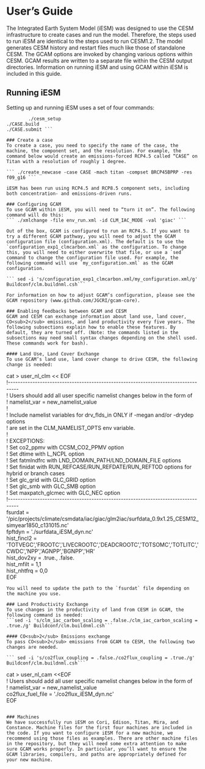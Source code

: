# User’s Guide

The Integrated Earth System Model (iESM) was designed to use the CESM infrastructure to create cases and run the model. Therefore, the steps used to run iESM are identical to the steps used to run CESM1.2. The model generates CESM history and restart files much like those of standalone CESM. The GCAM options are invoked by changing various options within CESM. GCAM results are written to a separate file within the CESM output directories. Information on running iESM and using GCAM within iESM is included in this guide.

## Running iESM

Setting up and running iESM uses a set of four commands:
``` 	./create_newcase
     	./cesm_setup
./CASE.build
./CASE.submit ```

### Create a case
To create a case, you need to specify the name of the case, the machine, the component set, and the resolution. For example, the command below would create an emissions-forced RCP4.5 called “CASE” on Titan with a resolution of roughly 1 degree.

``` ./create_newcase -case CASE -mach titan -compset BRCP45BPRP -res f09_g16 ```

iESM has been run using RCP4.5 and RCP8.5 component sets, including both concentration- and emissions-driven runs. 

### Configuring GCAM
To use GCAM within iESM, you will need to “turn it on”. The following command will do this:
``` ./xmlchange -file env_run.xml -id CLM_IAC_MODE -val 'giac' ```

Out of the box, GCAM is configured to run an RCP4.5. If you want to try a different GCAM pathway, you will need to adjust the GCAM configuration file (configuration.xml). The default is to use the `configuration_exp1_clmcarbon.xml` as the configuration. To change this, you will need to either overwrite that file, or use a `sed` command to change the configuration file used. For example, the following command will use `my_configuration.xml` as the GCAM configuration.

``` sed -i 's/configuration_exp1_clmcarbon.xml/my_configuration.xml/g' Buildconf/clm.buildnml.csh``` 

For information on how to adjust GCAM’s configuration, please see the GCAM repository (www.github.com/JGCRI/gcam-core). 

### Enabling feedbacks between GCAM and CESM
GCAM and CESM can exchange information about land use, land cover, CO<sub>2</sub> emissions, and land productivity every five years. The following subsections explain how to enable these features. By default, they are turned off. (Note: the commands listed in the subsections may need small syntax changes depending on the shell used. These commands work for bash).

#### Land Use, Land Cover Exchange
To use GCAM’s land use, land cover change to drive CESM, the following change is needed: 

```
cat > user_nl_clm << EOF                                                                                                                         
!----------------------------------------------------------------------------------                                                              
! Users should add all user specific namelist changes below in the form of                                                                       
! namelist_var = new_namelist_value                                                                                                              
!                                                                                                                                                
! Include namelist variables for drv_flds_in ONLY if -megan and/or -drydep options                                                               
! are set in the CLM_NAMELIST_OPTS env variable.                                                                                                 
!                                                                                                                                                
! EXCEPTIONS:                                                                                                                                    
! Set co2_ppmv           with CCSM_CO2_PPMV                      option                                                                          
! Set dtime              with L_NCPL                             option                                                                          
! Set fatmlndfrc         with LND_DOMAIN_PATH/LND_DOMAIN_FILE    options                                                                         
! Set finidat            with RUN_REFCASE/RUN_REFDATE/RUN_REFTOD options for hybrid or branch cases                                              
! Set glc_grid           with GLC_GRID                           option                                                                          
! Set glc_smb            with GLC_SMB                            option                                                                          
! Set maxpatch_glcmec    with GLC_NEC                            option                                                                          
!----------------------------------------------------------------------------------                                                              
  fsurdat     =  '/pic/projects/climate/csmdata/iac/giac/glm2iac/surfdata_0.9x1.25_CESM12_simyear1850_c131015.nc'                                
  fpftdyn     = './surfdata_iESM_dyn.nc'                                                                                                         
  hist_fincl2 = 'TOTVEGC','FROOTC','LIVECROOTC','DEADCROOTC','TOTSOMC','TOTLITC','CWDC','NPP','AGNPP','BGNPP','HR'                               
  hist_dov2xy = .true., .false.                                                                                                                  
  hist_mfilt  = 1,1                                                                                                                              
  hist_nhtfrq = 0,0                                                                                                                              
EOF  
```           
You will need to update the path to the `fsurdat` file depending on the machine you use.

### Land Productivity Exchange
To use changes in the productivity of land from CESM in GCAM, the following command is needed: 
```sed -i 's/clm_iac_carbon_scaling = .false./clm_iac_carbon_scaling = .true./g' Buildconf/clm.buildnml.csh```

#### CO<sub>2</sub> Emissions exchange
To pass CO<sub>2</sub> emissions from GCAM to CESM, the following two changes are needed. 

``` sed -i 's/co2flux_coupling = .false./co2flux_coupling = .true./g' Buildconf/clm.buildnml.csh```

```                                                                                                                                 
cat > user_nl_cam <<EOF                                                                                                                          
! Users should add all user specific namelist changes below in the form of                                                                       
! namelist_var = new_namelist_value                                                                                                              
  co2flux_fuel_file = './co2flux_iESM_dyn.nc'                                                                                                    
EOF                                                                                                                                              
```

### Machines
We have successfully run iESM on Cori, Edison, Titan, Mira, and Constance. Machine files for the first four machines are included in the code. If you want to configure iESM for a new machine, we recommend using those files as examples. There are other machine files in the repository, but they will need some extra attention to make sure GCAM works properly. In particular, you’ll want to ensure the GCAM libraries, compilers, and paths are appropriately defined for your new machine.
